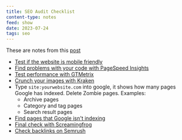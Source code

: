 ```yaml
---
title: SEO Audit Checklist
content-type: notes
feed: show
date: 2023-07-24
tags: seo
---
```


These are notes from this [post](https://backlinko.com/seo-site-audit)

- [Test if the website is mobile friendly](https://search.google.com/test/mobile-friendly)
- [Find problems with your code with PageSpeed Insights](https://developers.google.com/speed/pagespeed/insights/)
- [Test performance with GTMetrix](https://gtmetrix.com/)
- [Crunch your images with Kraken](https://kraken.io/)
- Type `site:yourwebsite.com` into google, it shows how many pages Google has indexed. Delete Zombie pages. Examples: 
	- Archive pages
	- Category and tag pages
	- Search result pages
- [Find pages that Google isn't indexing](https://backlinko.com/google-search-console)
- [Final check with Screamingfrog](https://www.screamingfrog.co.uk/seo-spider/)
- [Check backlinks on Semrush](https://backlinko.com/hub/seo/semrush)